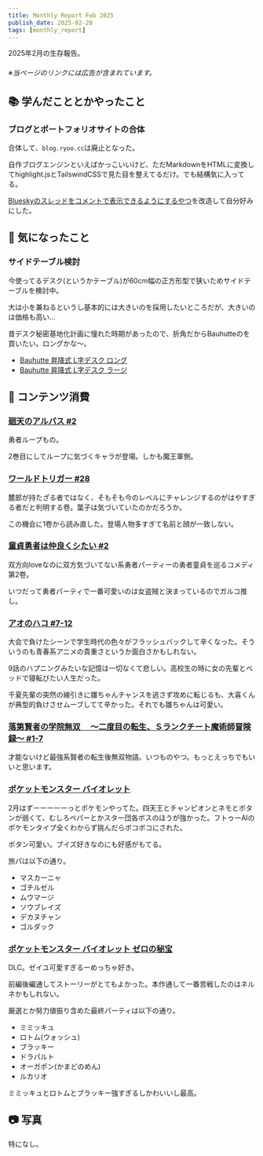 ```yaml
---
title: Monthly Report Feb 2025
publish_date: 2025-02-28
tags: [monthly_report]
---
```


2025年2月の生存報告。

###### ※当ページのリンクには広告が含まれています。

## 📚 学んだこととかやったこと

### ブログとポートフォリオサイトの合体

合体して、`blog.ryoo.cc`は廃止となった。

自作ブログエンジンといえばかっこいいけど、ただMarkdownをHTMLに変換してhighlight.jsとTailswindCSSで見た目を整えてるだけ。でも結構気に入ってる。

[Blueskyのスレッドをコメントで表示できるようにするやつ](https://gist.github.com/LoueeD/b7dec10b2ea56c825cbb0b3a514720ed)を改造して自分好みにした。

## 🧐 気になったこと 

### サイドテーブル検討

今使ってるデスク(というかテーブル)が60cm幅の正方形型で狭いためサイドテーブルを検討中。

大は小を兼ねるというし基本的には大きいのを採用したいところだが、大きいのは価格も高い…

昔デスク秘密基地化計画に憧れた時期があったので、折角だからBauhutteのを買いたい。ロングかな〜。

- [Bauhutte 昇降式 L字デスク ロング](https://amzn.to/4aVS5Ni)
- [Bauhutte 昇降式 L字デスク ラージ](https://amzn.to/40S80rd)


## 👾 コンテンツ消費

### [廻天のアルバス #2](https://amzn.to/4hieYgk)

勇者ループもの。

2巻目にしてループに気づくキャラが登場。しかも魔王軍側。

### [ワールドトリガー #28](https://amzn.to/419xD8x)

麓郎が持たざる者ではなく、そもそも今のレベルにチャレンジするのがはやすぎる者だと判明する卷。葉子は気づいていたのかだろうか。

この機会に1卷から読み直した。登場人物多すぎて名前と顔が一致しない。

### [童貞勇者は仲良くシたい #2](https://amzn.to/4gCpluj)

双方向loveなのに双方気づいてない系勇者パーティーの勇者童貞を巡るコメディ第2卷。

いつだって勇者パーティで一番可愛いのは女盗賊と決まっているのでガルコ推し。

### [アオのハコ #7-12](https://annict.com/works/11587)

大会で負けたシーンで学生時代の色々がフラッシュバックして辛くなった。そういうのも青春系アニメの貴重さというか面白さかもしれない。

9話のハプニングみたいな記憶は一切なくて悲しい。高校生の時に女の先輩とベッドで寝転びたい人生だった。

千夏先輩の突然の線引きに雛ちゃんチャンスを逃さず攻めに転じるも、大喜くんが典型的負けさせムーブしてて辛かった。それでも雛ちゃんは可愛い。

### [落第賢者の学院無双 　～二度目の転生、Ｓランクチート魔術師冒険録～ #1-7](https://amzn.to/4ittt0T)

才能ないけど最強系賢者の転生後無双物語。いつものやつ。もっとえっちでもいいと思います。

### [ポケットモンスター バイオレット](https://www.pokemon.co.jp/ex/sv/ja/)

2月はずーーーーーっとポケモンやってた。四天王とチャンピオンとネモとボタンが弱くて、むしろペパーとかスター団各ボスのほうが強かった。フトゥーAIのポケモンタイプ全くわからず挑んだらボコボコにされた。

ボタン可愛い。ブイズ好きなのにも好感がもてる。

旅パは以下の通り。

- マスカーニャ
- ゴチルゼル
- ムウマージ
- ソウブレイズ
- デカヌチャン
- ゴルダック

### [ポケットモンスター バイオレット ゼロの秘宝](https://www.pokemon.co.jp/ex/sv_dlc/ja/)

DLC。ゼイユ可愛すぎるーめっちゃ好き。

前編後編通してストーリーがとてもよかった。本作通して一番苦戦したのはネルネかもしれない。

厳選とか努力値振り含めた最終パーティは以下の通り。

- ミミッキュ
- ロトム(ウォッシュ)
- ブラッキー
- ドラパルト
- オーガポン(かまどのめん)
- ルカリオ

ミミッキュとロトムとブラッキー強すぎるしかわいいし最高。

## 📷 写真

特になし。
